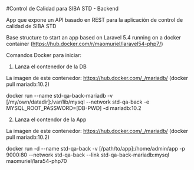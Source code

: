 #Control de Calidad para SIBA STD - Backend

App que expone un API basado en REST para la aplicación de control de calidad de SIBA STD

Base structure to start an app based on Laravel 5.4 running on a docker container (https://hub.docker.com/r/maomuriel/laravel54-php7/)

Comandos Docker para iniciar:

1. Lanza el contenedor de la DB

La imagen de este contenedor: https://hub.docker.com/_/mariadb/ (docker pull mariadb:10.2)

docker run --name std-qa-back-mariadb -v [/my/own/datadir]:/var/lib/mysql --network std-qa-back -e MYSQL_ROOT_PASSWORD=[DB-PWD] -d mariadb:10.2

2. Lanza el contendor de la App

La imagen de este contenedor: https://hub.docker.com/_/mariadb/ (docker pull mariadb:10.2)

docker run -d --name std-qa-back -v [/path/to/app]:/home/admin/app -p 9000:80 --network std-qa-back --link std-qa-back-mariadb:mysql  maomuriel/lara54-php70